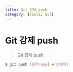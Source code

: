 ```yaml
---
title: Git 강제 push
category: [Tools, Git]
---
```


# Git 강제 push

> Git 강제 push

```bash
$ git push [원격repo] +[브랜치]
```